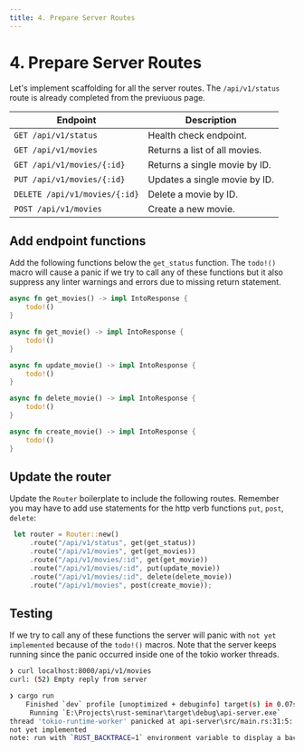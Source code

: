 ```yaml
---
title: 4. Prepare Server Routes
---
```


# 4. Prepare Server Routes

Let's implement scaffolding for all the server routes. The `/api/v1/status` route is already
completed from the previuous page.

| Endpoint | Description |
| --- | --- |
| `GET /api/v1/status` | Health check endpoint. |
| `GET /api/v1/movies` | Returns a list of all movies. |
| `GET /api/v1/movies/{:id}` | Returns a single movie by ID. |
| `PUT /api/v1/movies/{:id}` | Updates a single movie by ID. |
| `DELETE /api/v1/movies/{:id}` | Delete a movie by ID. |
| `POST /api/v1/movies` | Create a new movie. |

## Add endpoint functions

Add the following functions below the `get_status` function. The `todo!()` macro will cause a panic
if we try to call any of these functions but it also suppress any linter warnings and errors due to
missing return statement.

```rust
async fn get_movies() -> impl IntoResponse {
    todo!()
}

async fn get_movie() -> impl IntoResponse {
    todo!()
}

async fn update_movie() -> impl IntoResponse {
    todo!()
}

async fn delete_movie() -> impl IntoResponse {
    todo!()
}

async fn create_movie() -> impl IntoResponse {
    todo!()
}
```

## Update the router

Update the `Router` boilerplate to include the following routes. Remember you may have to add use
statements for the http verb functions `put`, `post`, `delete`:

```rust
 let router = Router::new()
     .route("/api/v1/status", get(get_status))
     .route("/api/v1/movies", get(get_movies))
     .route("/api/v1/movies/:id", get(get_movie))
     .route("/api/v1/movies/:id", put(update_movie))
     .route("/api/v1/movies/:id", delete(delete_movie))
     .route("/api/v1/movies", post(create_movie));
```

## Testing

If we try to call any of these functions the server will panic with `not yet implemented` because of
the `todo!()` macros. Note that the server keeps running since the panic occurred inside one of the
tokio worker threads.

```sh
❯ curl localhost:8000/api/v1/movies
curl: (52) Empty reply from server

❯ cargo run
    Finished `dev` profile [unoptimized + debuginfo] target(s) in 0.07s
     Running `E:\Projects\rust-seminar\target\debug\api-server.exe`
thread 'tokio-runtime-worker' panicked at api-server\src/main.rs:31:5:
not yet implemented
note: run with `RUST_BACKTRACE=1` environment variable to display a backtrace
```
